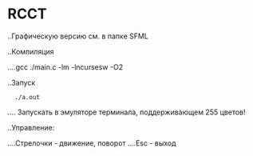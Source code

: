 # RCCT

..Графическую версию см. в папке SFML

..Компиляция

....gcc ./main.c -lm -lncursesw -O2

..Запуск

      ./a.out
.... Запускать в эмуляторе терминала, поддерживающем 255 цветов!

..Управление:  

....Стрелочки - движение, поворот
....Esc       - выход

